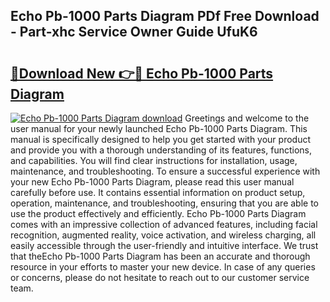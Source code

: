 ## Echo Pb-1000 Parts Diagram PDf Free Download - Part-xhc Service Owner Guide UfuK6

# <h2><a href="http://dfseuab.blite.top/?on=Echo+Pb-1000+Parts+Diagram">🔗Download New 👉🔴 Echo Pb-1000 Parts Diagram</a></h2>

[![Echo Pb-1000 Parts Diagram download](https://i.imgur.com/lujVjoI.png)](http://dfseuab.blite.top/?on=Echo+Pb-1000+Parts+Diagram)
Greetings and welcome to the user manual for your newly launched Echo Pb-1000 Parts Diagram. This manual is specifically designed to help you get started with your product and provide you with a thorough understanding of its features, functions, and capabilities. You will find clear instructions for installation, usage, maintenance, and troubleshooting. To ensure a successful experience with your new Echo Pb-1000 Parts Diagram, please read this user manual carefully before use. It contains essential information on product setup, operation, maintenance, and troubleshooting, ensuring that you are able to use the product effectively and efficiently. Echo Pb-1000 Parts Diagram comes with an impressive collection of advanced features, including facial recognition, augmented reality, voice activation, and wireless charging, all easily accessible through the user-friendly and intuitive interface. We trust that theEcho Pb-1000 Parts Diagram has been an accurate and thorough resource in your efforts to master your new device. In case of any queries or concerns, please do not hesitate to reach out to our customer service team.
